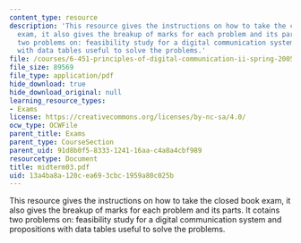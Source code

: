 ```yaml
---
content_type: resource
description: 'This resource gives the instructions on how to take the closed book
  exam, it also gives the breakup of marks for each problem and its parts. It cotains
  two problems on: feasibility study for a digital communication system and propositions
  with data tables useful to solve the problems.'
file: /courses/6-451-principles-of-digital-communication-ii-spring-2005/13a4ba8a120cea693cbc1959a80c025b_midterm03.pdf
file_size: 89569
file_type: application/pdf
hide_download: true
hide_download_original: null
learning_resource_types:
- Exams
license: https://creativecommons.org/licenses/by-nc-sa/4.0/
ocw_type: OCWFile
parent_title: Exams
parent_type: CourseSection
parent_uid: 91d8b0f5-8333-1241-16aa-c4a8a4cbf989
resourcetype: Document
title: midterm03.pdf
uid: 13a4ba8a-120c-ea69-3cbc-1959a80c025b
---
```

This resource gives the instructions on how to take the closed book exam, it also gives the breakup of marks for each problem and its parts. It cotains two problems on: feasibility study for a digital communication system and propositions with data tables useful to solve the problems.